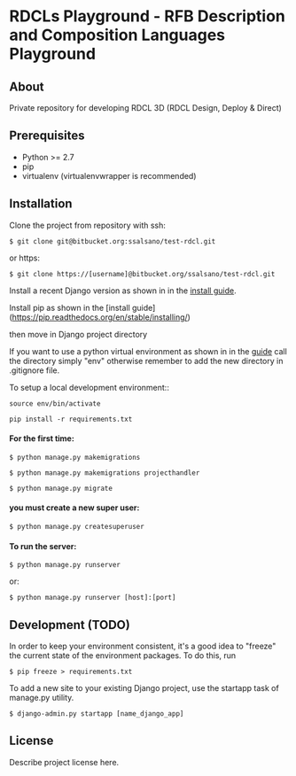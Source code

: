 RDCLs Playground - RFB Description and Composition Languages Playground 
========================================

About
-----

Private repository for developing RDCL 3D (RDCL Design, Deploy & Direct)

Prerequisites
-------------

- Python >= 2.7
- pip
- virtualenv (virtualenvwrapper is recommended)

Installation
------------

Clone the project from repository with ssh:
    
    $ git clone git@bitbucket.org:ssalsano/test-rdcl.git

    
or https:

    $ git clone https://[username]@bitbucket.org/ssalsano/test-rdcl.git
    
Install a recent Django version as shown in in the [install guide](https://docs.djangoproject.com/en/1.9/intro/install/).

Install pip as shown in the [install guide] (https://pip.readthedocs.org/en/stable/installing/)

then move in Django project directory

If you want to use a python virtual environment as shown in in the [guide](http://docs.python-guide.org/en/latest/dev/virtualenvs/)
call the directory simply "env" otherwise remember to add the new directory in .gitignore file.

To setup a local development environment::

    source env/bin/activate

    pip install -r requirements.txt

#### For the first time:

    $ python manage.py makemigrations

    $ python manage.py makemigrations projecthandler

    $ python manage.py migrate

#### you must create a new super user:

    $ python manage.py createsuperuser



#### To run the server:

    $ python manage.py runserver
or:
    
    $ python manage.py runserver [host]:[port] 



Development (TODO)
-------

In order to keep your environment consistent, it's a good idea to "freeze" the current state of the environment packages. 
To do this, run

    $ pip freeze > requirements.txt

To add a new site to your existing Django project, use the startapp task of manage.py utility.

    $ django-admin.py startapp [name_django_app]

License
-------

Describe project license here.